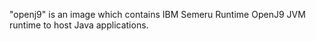 "openj9" is an image which contains IBM Semeru Runtime OpenJ9 JVM runtime to host Java applications.
